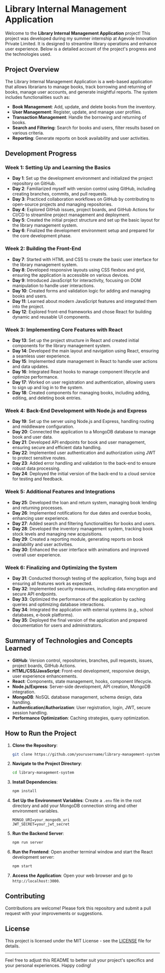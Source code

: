 # Library Internal Management Application

Welcome to the **Library Internal Management Application** project! This project was developed during my summer internship at Agevole Innovation Private Limited. It is designed to streamline library operations and enhance user experience. Below is a detailed account of the project's progress and the technologies used.

## Project Overview

The Library Internal Management Application is a web-based application that allows librarians to manage books, track borrowing and returning of books, manage user accounts, and generate insightful reports. The system includes functionalities such as:

- **Book Management**: Add, update, and delete books from the inventory.
- **User Management**: Register, update, and manage user profiles.
- **Transaction Management**: Handle the borrowing and returning of books.
- **Search and Filtering**: Search for books and users, filter results based on various criteria.
- **Reporting**: Generate reports on book availability and user activities.

## Development Progress

### Week 1: Setting Up and Learning the Basics

- **Day 1**: Set up the development environment and initialized the project repository on GitHub.
- **Day 2**: Familiarized myself with version control using GitHub, including creating branches, commits, and pull requests.
- **Day 3**: Practiced collaboration workflows on GitHub by contributing to open-source projects and managing repositories.
- **Day 4**: Explored GitHub issues, project boards, and GitHub Actions for CI/CD to streamline project management and deployment.
- **Day 5**: Created the initial project structure and set up the basic layout for the library management system.
- **Day 6**: Finalized the development environment setup and prepared for the core development phase.

### Week 2: Building the Front-End

- **Day 7**: Started with HTML and CSS to create the basic user interface for the library management system.
- **Day 8**: Developed responsive layouts using CSS flexbox and grid, ensuring the application is accessible on various devices.
- **Day 9**: Introduced JavaScript for interactivity, focusing on DOM manipulation to handle user interactions.
- **Day 10**: Created forms and validation logic for adding and managing books and users.
- **Day 11**: Learned about modern JavaScript features and integrated them into the project.
- **Day 12**: Explored front-end frameworks and chose React for building dynamic and reusable UI components.

### Week 3: Implementing Core Features with React

- **Day 13**: Set up the project structure in React and created initial components for the library management system.
- **Day 14**: Developed the main layout and navigation using React, ensuring a seamless user experience.
- **Day 15**: Implemented state management in React to handle user actions and data updates.
- **Day 16**: Integrated React hooks to manage component lifecycle and optimize performance.
- **Day 17**: Worked on user registration and authentication, allowing users to sign up and log in to the system.
- **Day 18**: Created components for managing books, including adding, editing, and deleting book entries.

### Week 4: Back-End Development with Node.js and Express

- **Day 19**: Set up the server using Node.js and Express, handling routing and middleware configuration.
- **Day 20**: Connected the application to a MongoDB database to manage book and user data.
- **Day 21**: Developed API endpoints for book and user management, ensuring secure and efficient data handling.
- **Day 22**: Implemented user authentication and authorization using JWT to protect sensitive routes.
- **Day 23**: Added error handling and validation to the back-end to ensure robust data processing.
- **Day 24**: Deployed the initial version of the back-end to a cloud service for testing and feedback.

### Week 5: Additional Features and Integrations

- **Day 25**: Developed the loan and return system, managing book lending and returning processes.
- **Day 26**: Implemented notifications for due dates and overdue books, enhancing user experience.
- **Day 27**: Added search and filtering functionalities for books and users.
- **Day 28**: Developed the inventory management system, tracking book stock levels and managing new acquisitions.
- **Day 29**: Created a reporting module, generating reports on book availability and user activities.
- **Day 30**: Enhanced the user interface with animations and improved overall user experience.

### Week 6: Finalizing and Optimizing the System

- **Day 31**: Conducted thorough testing of the application, fixing bugs and ensuring all features work as expected.
- **Day 32**: Implemented security measures, including data encryption and secure API endpoints.
- **Day 33**: Optimized the performance of the application by caching queries and optimizing database interactions.
- **Day 34**: Integrated the application with external systems (e.g., school databases, e-book platforms).
- **Day 35**: Deployed the final version of the application and prepared documentation for users and administrators.

## Summary of Technologies and Concepts Learned

- **GitHub**: Version control, repositories, branches, pull requests, issues, project boards, GitHub Actions.
- **HTML/CSS/JavaScript**: Front-end development, responsive design, user experience enhancements.
- **React**: Components, state management, hooks, component lifecycle.
- **Node.js/Express**: Server-side development, API creation, MongoDB integration.
- **MongoDB**: NoSQL database management, schema design, data handling.
- **Authentication/Authorization**: User registration, login, JWT, secure session handling.
- **Performance Optimization**: Caching strategies, query optimization.

## How to Run the Project

1. **Clone the Repository**:
   ```bash
   git clone https://github.com/yourusername/library-management-system.git
   ```

2. **Navigate to the Project Directory**:
   ```bash
   cd library-management-system
   ```

3. **Install Dependencies**:
   ```bash
   npm install
   ```

4. **Set Up the Environment Variables**:
   Create a `.env` file in the root directory and add your MongoDB connection string and other environment variables.
   ```
   MONGO_URI=your_mongodb_uri
   JWT_SECRET=your_jwt_secret
   ```

5. **Run the Backend Server**:
   ```bash
   npm run server
   ```

6. **Run the Frontend**:
   Open another terminal window and start the React development server:
   ```bash
   npm start
   ```

7. **Access the Application**:
   Open your web browser and go to `http://localhost:3000`.

## Contributing

Contributions are welcome! Please fork this repository and submit a pull request with your improvements or suggestions.

## License

This project is licensed under the MIT License - see the [LICENSE](LICENSE) file for details.

---

Feel free to adjust this README to better suit your project's specifics and your personal experiences. Happy coding!
